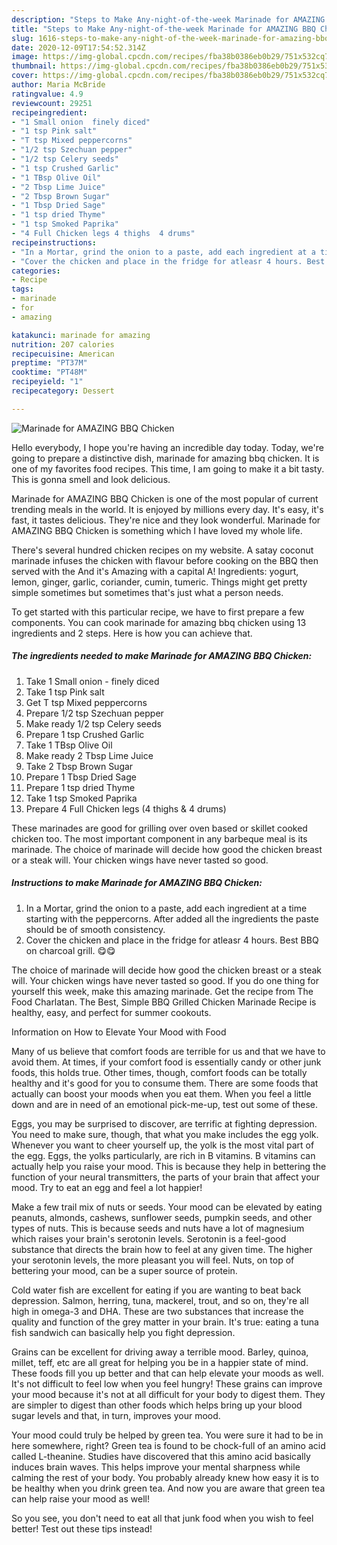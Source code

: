 ```yaml
---
description: "Steps to Make Any-night-of-the-week Marinade for AMAZING BBQ Chicken"
title: "Steps to Make Any-night-of-the-week Marinade for AMAZING BBQ Chicken"
slug: 1616-steps-to-make-any-night-of-the-week-marinade-for-amazing-bbq-chicken
date: 2020-12-09T17:54:52.314Z
image: https://img-global.cpcdn.com/recipes/fba38b0386eb0b29/751x532cq70/marinade-for-amazing-bbq-chicken-recipe-main-photo.jpg
thumbnail: https://img-global.cpcdn.com/recipes/fba38b0386eb0b29/751x532cq70/marinade-for-amazing-bbq-chicken-recipe-main-photo.jpg
cover: https://img-global.cpcdn.com/recipes/fba38b0386eb0b29/751x532cq70/marinade-for-amazing-bbq-chicken-recipe-main-photo.jpg
author: Maria McBride
ratingvalue: 4.9
reviewcount: 29251
recipeingredient:
- "1 Small onion  finely diced"
- "1 tsp Pink salt"
- "T tsp Mixed peppercorns"
- "1/2 tsp Szechuan pepper"
- "1/2 tsp Celery seeds"
- "1 tsp Crushed Garlic"
- "1 TBsp Olive Oil"
- "2 Tbsp Lime Juice"
- "2 Tbsp Brown Sugar"
- "1 Tbsp Dried Sage"
- "1 tsp dried Thyme"
- "1 tsp Smoked Paprika"
- "4 Full Chicken legs 4 thighs  4 drums"
recipeinstructions:
- "In a Mortar, grind the onion to a paste, add each ingredient at a time starting with the peppercorns. After added all the ingredients the paste should be of smooth consistency."
- "Cover the chicken and place in the fridge for atleasr 4 hours. Best BBQ on charcoal grill. 😋😋"
categories:
- Recipe
tags:
- marinade
- for
- amazing

katakunci: marinade for amazing 
nutrition: 207 calories
recipecuisine: American
preptime: "PT37M"
cooktime: "PT48M"
recipeyield: "1"
recipecategory: Dessert

---
```



![Marinade for AMAZING BBQ Chicken](https://img-global.cpcdn.com/recipes/fba38b0386eb0b29/751x532cq70/marinade-for-amazing-bbq-chicken-recipe-main-photo.jpg)

Hello everybody, I hope you're having an incredible day today. Today, we're going to prepare a distinctive dish, marinade for amazing bbq chicken. It is one of my favorites food recipes. This time, I am going to make it a bit tasty. This is gonna smell and look delicious.

Marinade for AMAZING BBQ Chicken is one of the most popular of current trending meals in the world. It is enjoyed by millions every day. It's easy, it's fast, it tastes delicious. They're nice and they look wonderful. Marinade for AMAZING BBQ Chicken is something which I have loved my whole life.

There&#39;s several hundred chicken recipes on my website. A satay coconut marinade infuses the chicken with flavour before cooking on the BBQ then served with the And it&#39;s Amazing with a capital A! Ingredients: yogurt, lemon, ginger, garlic, coriander, cumin, tumeric. Things might get pretty simple sometimes but sometimes that&#39;s just what a person needs.


To get started with this particular recipe, we have to first prepare a few components. You can cook marinade for amazing bbq chicken using 13 ingredients and 2 steps. Here is how you can achieve that.

<!--inarticleads1-->

##### The ingredients needed to make Marinade for AMAZING BBQ Chicken:

1. Take 1 Small onion - finely diced
1. Take 1 tsp Pink salt
1. Get T tsp Mixed peppercorns
1. Prepare 1/2 tsp Szechuan pepper
1. Make ready 1/2 tsp Celery seeds
1. Prepare 1 tsp Crushed Garlic
1. Take 1 TBsp Olive Oil
1. Make ready 2 Tbsp Lime Juice
1. Take 2 Tbsp Brown Sugar
1. Prepare 1 Tbsp Dried Sage
1. Prepare 1 tsp dried Thyme
1. Take 1 tsp Smoked Paprika
1. Prepare 4 Full Chicken legs (4 thighs &amp; 4 drums)


These marinades are good for grilling over oven based or skillet cooked chicken too. The most important component in any barbeque meal is its marinade. The choice of marinade will decide how good the chicken breast or a steak will. Your chicken wings have never tasted so good. 

<!--inarticleads2-->

##### Instructions to make Marinade for AMAZING BBQ Chicken:

1. In a Mortar, grind the onion to a paste, add each ingredient at a time starting with the peppercorns. After added all the ingredients the paste should be of smooth consistency.
1. Cover the chicken and place in the fridge for atleasr 4 hours. Best BBQ on charcoal grill. 😋😋


The choice of marinade will decide how good the chicken breast or a steak will. Your chicken wings have never tasted so good. If you do one thing for yourself this week, make this amazing marinade. Get the recipe from The Food Charlatan. The Best, Simple BBQ Grilled Chicken Marinade Recipe is healthy, easy, and perfect for summer cookouts. 

Information on How to Elevate Your Mood with Food


Many of us believe that comfort foods are terrible for us and that we have to avoid them. At times, if your comfort food is essentially candy or other junk foods, this holds true. Other times, though, comfort foods can be totally healthy and it's good for you to consume them. There are some foods that actually can boost your moods when you eat them. When you feel a little down and are in need of an emotional pick-me-up, test out some of these.

Eggs, you may be surprised to discover, are terrific at fighting depression. You need to make sure, though, that what you make includes the egg yolk. Whenever you want to cheer yourself up, the yolk is the most vital part of the egg. Eggs, the yolks particularly, are rich in B vitamins. B vitamins can actually help you raise your mood. This is because they help in bettering the function of your neural transmitters, the parts of your brain that affect your mood. Try to eat an egg and feel a lot happier!

Make a few trail mix of nuts or seeds. Your mood can be elevated by eating peanuts, almonds, cashews, sunflower seeds, pumpkin seeds, and other types of nuts. This is because seeds and nuts have a lot of magnesium which raises your brain's serotonin levels. Serotonin is a feel-good substance that directs the brain how to feel at any given time. The higher your serotonin levels, the more pleasant you will feel. Nuts, on top of bettering your mood, can be a super source of protein.

Cold water fish are excellent for eating if you are wanting to beat back depression. Salmon, herring, tuna, mackerel, trout, and so on, they're all high in omega-3 and DHA. These are two substances that increase the quality and function of the grey matter in your brain. It's true: eating a tuna fish sandwich can basically help you fight depression. 

Grains can be excellent for driving away a terrible mood. Barley, quinoa, millet, teff, etc are all great for helping you be in a happier state of mind. These foods fill you up better and that can help elevate your moods as well. It's not difficult to feel low when you feel hungry! These grains can improve your mood because it's not at all difficult for your body to digest them. They are simpler to digest than other foods which helps bring up your blood sugar levels and that, in turn, improves your mood.

Your mood could truly be helped by green tea. You were sure it had to be in here somewhere, right? Green tea is found to be chock-full of an amino acid called L-theanine. Studies have discovered that this amino acid basically induces brain waves. This helps improve your mental sharpness while calming the rest of your body. You probably already knew how easy it is to be healthy when you drink green tea. And now you are aware that green tea can help raise your mood as well!

So you see, you don't need to eat all that junk food when you wish to feel better! Test out  these tips  instead!

